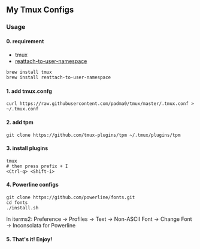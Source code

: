 ## My Tmux Configs

### Usage

#### 0. requirement
- tmux
- [reattach-to-user-namespace](https://github.com/ChrisJohnsen/tmux-MacOSX-pasteboard)
```sh
brew install tmux
brew install reattach-to-user-namespace
```
#### 1. add tmux.confg
```
curl https://raw.githubusercontent.com/padma0/tmux/master/.tmux.conf > ~/.tmux.conf
```
#### 2. add tpm
```
git clone https://github.com/tmux-plugins/tpm ~/.tmux/plugins/tpm
```
#### 3. install plugins
```
tmux
# then press prefix + I
<Ctrl-q> <Shift-i>
```
#### 4. Powerline configs
```
git clone https://github.com/powerline/fonts.git
cd fonts
./install.sh
```
In iterms2:
Preference -> Profiles -> Text -> Non-ASCII Font -> Change Font -> Inconsolata for Powerline
#### 5. That's it! Enjoy!
